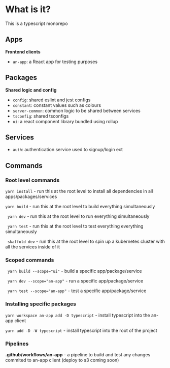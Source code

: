 # What is it? 

This is a typescript monorepo

## Apps

<b>Frontend clients</b>

- `an-app`: a React app for testing purposes

## Packages

<b>Shared logic and config</b>

- `config`: shared eslint and jest configs
- `constant`: constant values such as colours
- `server-common`: common logic to be shared between services
- `tsconfig`: shared tsconfigs
- `ui`: a react component library bundled using rollup

## Services

- `auth`: authentication service used to signup/login ect

## Commands

### Root level commands

` yarn install ` - run this at the root level to install all dependencies in all apps/packages/services

` yarn build ` - run this at the root level to build everything simultaneously 

` yarn dev` - run this at the root level to run everything simultaneously 

` yarn test` - run this at the root level to test everything everything simultaneously 

` skaffold dev` - run this at the root level to spin up a kubernetes cluster with all the services inside of it

### Scoped commands

` yarn build --scope="ui"` - build a specific app/package/service

` yarn dev --scope="an-app"` - run a specific app/package/service

` yarn test --scope="an-app"` - test a specific app/package/service

### Installing specific packages

`yarn workspace an-app add -D typescript` -  install typescript into the an-app client

`yarn add -D -W typescript` - install typescript into the root of the project

### Pipelines

<b>.github/workflows/an-app</b> -  a pipeline to build and test any changes commited to an-app client (deploy to s3 coming soon)
